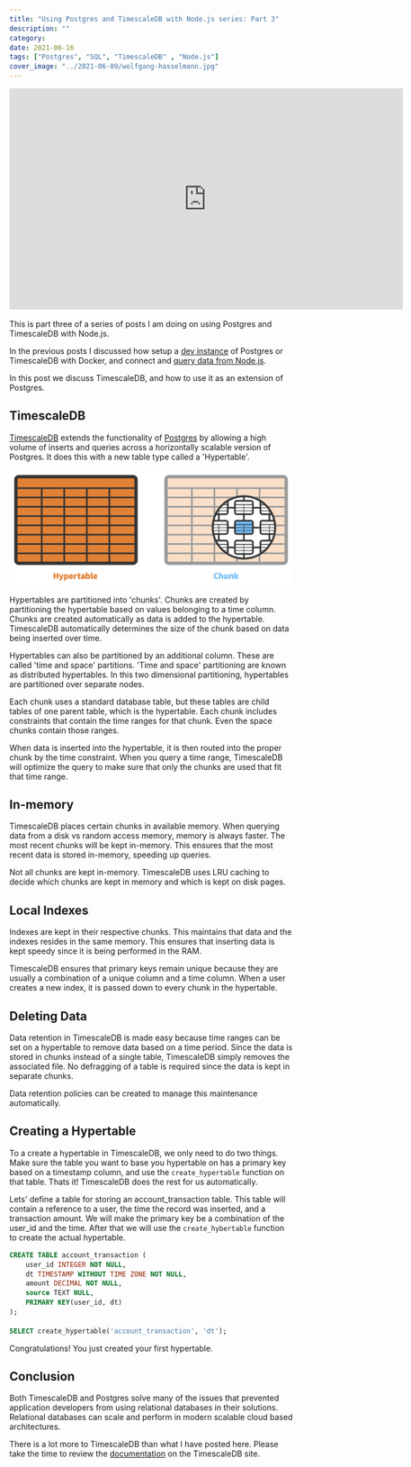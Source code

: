 ```yaml
---
title: "Using Postgres and TimescaleDB with Node.js series: Part 3"
description: ""
category: 
date: 2021-06-16
tags: ["Postgres", "SQL", "TimescaleDB" , "Node.js"]
cover_image: "../2021-06-09/wolfgang-hasselmann.jpg"
---
```


<div style="text-align: center">
<iframe width="700" height="393" src="https://youtube.com/embed/jdMa4GdbCEs" frameborder="0" allow="accelerometer; autoplay; encrypted-media; gyroscope; picture-in-picture" allowfullscreen></iframe>
</div>

This is part three of a series of posts I am doing on using Postgres and TimescaleDB with Node.js.

In the previous posts I discussed how setup a [dev instance](../using-postgres-and-timescale-db-with-node-js-series) of Postgres or TimescaleDB with Docker, and connect and [query data from Node.js](../using-postgres-and-timescale-db-with-node-js-series-part-2).

In this post we discuss TimescaleDB, and how to use it as an extension of Postgres.

## TimescaleDB

[TimescaleDB](https://timescaledb.com) extends the functionality of [Postgres](https://www.postgresql.org/) by allowing a high volume of inserts and queries across a horizontally scalable version of Postgres. It does this with a new table type called a 'Hypertable'.

![Hypertable and Chunk from TimescaleDB docs](./hypertable_and_chunk.png)

Hypertables are partitioned into 'chunks'. Chunks are created by partitioning the hypertable based on values belonging to a time column. Chunks are created automatically as data is added to the hypertable. TimescaleDB automatically determines the size of the chunk based on data being inserted over time.

Hypertables can also be partitioned by an additional column. These are called 'time and space' partitions. 'Time and space' partitioning are known as distributed hypertables. In this two dimensional partitioning, hypertables are partitioned over separate nodes.

Each chunk uses a standard database table, but these tables are child tables of one parent table, which is the hypertable. Each chunk includes constraints that contain the time ranges for that chunk. Even the space chunks contain those ranges.

When data is inserted into the hypertable, it is then routed into the proper chunk by the time constraint. When you query a time range, TimescaleDB will optimize the query to make sure that only the chunks are used that fit that time range.

## In-memory

TimescaleDB places certain chunks in available memory. When querying data from a disk vs random access memory, memory is always faster. The most recent chunks will be kept in-memory. This ensures that the most recent data is stored in-memory, speeding up queries.

Not all chunks are kept in-memory. TimescaleDB uses LRU caching to decide which chunks are kept in memory and which is kept on disk pages. 

## Local Indexes

Indexes are kept in their respective chunks. This maintains that data and the indexes resides in the same memory. This ensures that inserting data is kept speedy since it is being performed in the RAM. 

TimescaleDB ensures that primary keys remain unique because they are usually a combination of a unique column and a time column. When a user creates a new index, it is passed down to every chunk in the hypertable.

## Deleting Data

Data retention in TimescaleDB is made easy because time ranges can be set on a hypertable to remove data based on a time period. Since the data is stored in chunks instead of a single table, TimescaleDB simply removes the associated file. No defragging of a table is required since the data is kept in separate chunks.

Data retention policies can be created to manage this maintenance automatically. 

## Creating a Hypertable

To a create a hypertable in TimescaleDB, we only need to do two things. Make sure the table you want to base you hypertable on has a primary key based on a timestamp column, and use the `create_hypertable` function on that table. Thats it! TimescaleDB does the rest for us automatically.

Lets' define a table for storing an account_transaction table. This table will contain a reference to a user, the time the record was inserted, and a transaction amount. We will make the primary key be a combination of the user_id and the time. After that we will use the `create_hybertable` function to create the actual hypertable.

```sql
CREATE TABLE account_transaction (
    user_id INTEGER NOT NULL,
    dt TIMESTAMP WITHOUT TIME ZONE NOT NULL,
    amount DECIMAL NOT NULL,
    source TEXT NULL,
    PRIMARY KEY(user_id, dt) 
);

SELECT create_hypertable('account_transaction', 'dt');
```

Congratulations! You just created your first hypertable. 

## Conclusion

Both TimescaleDB and Postgres solve many of the issues that prevented application developers from using relational databases in their solutions. Relational databases can scale and perform in modern scalable cloud based architectures.

There is a lot more to TimescaleDB than what I have posted here. Please take the time to review the [documentation](https://docs.timescale.com/timescaledb/latest/) on the TimescaleDB site.